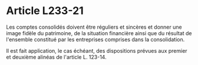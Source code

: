 # Article L233-21

Les comptes consolidés doivent être réguliers et sincères et donner une image fidèle du patrimoine, de la situation financière ainsi que du résultat de l'ensemble constitué par les entreprises comprises dans la consolidation.

Il est fait application, le cas échéant, des dispositions prévues aux premier et deuxième alinéas de l'article L. 123-14.
